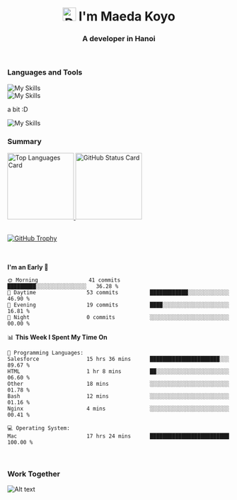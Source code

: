 <h1 align="center">
  <img src="https://raw.githubusercontent.com/Tarikul-Islam-Anik/Animated-Fluent-Emojis/master/Emojis/Animals/Dragon%20Face.png" alt="Dragon Face" width="30" height="30"/> I'm Maeda Koyo
</h1>
<h3 align="center">A developer in Hanoi</h3>

<br/>

<h3 align="left">Languages and Tools</h3>

![My Skills](https://skillicons.dev/icons?theme=dark&i=py,django,fastapi,flask,js,nodejs,express,ts,nestjs)
<br/>
![My Skills](https://skillicons.dev/icons?theme=dark&i=aws,azure,graphql,prisma,mysql,docker,raspberrypi,vscode,php)

<p>a bit :D</p>

![My Skills](https://skillicons.dev/icons?theme=dark&i=bun,elysia,svelte)
<br/>

<h3 align="left">Summary</h3>

<p align="left">
  <!-- <a href="#">
    <img alt="Top Languages Card" height="177px" src="https://github-readme-stats.vercel.app/api/top-langs/?username=MaedaKoyo&layout=compact&theme=chartreuse-dark&langs_count=6" />
  </a> -->
  <a href="#">
    <img alt="Top Languages Card" height="150px" src="https://github-readme-stats.vercel.app/api/top-langs/?username=MaedaKoyo&theme=chartreuse-dark&langs_count=6&layout=compact" />
  </a>
  <!-- <a href="#">
    <img alt="GitHub Status Card" height="177px" src="https://github-readme-stats.vercel.app/api?username=MaedaKoyo&theme=chartreuse-dark&show_icons=true&include_all_commits=true&count_private=false"/>
  </a> -->
  <a href="#">
    <img alt="GitHub Status Card" height="150px" src="https://github-readme-stats.vercel.app/api?username=MaedaKoyo&theme=chartreuse-dark&show_icons=true&include_all_commits=true"/>
  </a>
</p>
<br>


<a href="#">
  <img alt="GitHub Trophy" height=""130px src="https://github-profile-trophy.vercel.app/?username=MaedaKoyo&theme=onestar&no-frame=true&column=-1&no-bg=false&rank=SECRET,SSS,SS,S,AAA,AA,A,B,C" />
</a>
<br>
<br>
<br>

<!--
<p align="left"><img src="/metrics.plugin.achievements.compact.svg" alt="Metrics" width="700"></p>
-->

<!--START_SECTION:waka-->
**I'm an Early 🐤** 

```text
🌞 Morning                41 commits          █████████░░░░░░░░░░░░░░░░   36.28 % 
🌆 Daytime                53 commits          ████████████░░░░░░░░░░░░░   46.90 % 
🌃 Evening                19 commits          ████░░░░░░░░░░░░░░░░░░░░░   16.81 % 
🌙 Night                  0 commits           ░░░░░░░░░░░░░░░░░░░░░░░░░   00.00 % 
```


📊 **This Week I Spent My Time On** 

```text
💬 Programming Languages: 
Salesforce               15 hrs 36 mins      ██████████████████████░░░   89.67 % 
HTML                     1 hr 8 mins         ██░░░░░░░░░░░░░░░░░░░░░░░   06.60 % 
Other                    18 mins             ░░░░░░░░░░░░░░░░░░░░░░░░░   01.78 % 
Bash                     12 mins             ░░░░░░░░░░░░░░░░░░░░░░░░░   01.16 % 
Nginx                    4 mins              ░░░░░░░░░░░░░░░░░░░░░░░░░   00.41 % 

💻 Operating System: 
Mac                      17 hrs 24 mins      █████████████████████████   100.00 % 
```


<!--END_SECTION:waka-->

<!--
<p align="left">
  <a href="#">
    <img alt="GitHub Profile Summary Cards Details" src="https://raw.githubusercontent.com/MaedaKoyo/MaedaKoyo/main/profile-summary-card-output/github_dark/0-profile-details.svg" width="100%"/>
  </a>
</p>
<p align="left">
    <img alt="GitHub Profile Summary Cards Language Commit" src="https://raw.githubusercontent.com/MaedaKoyo/MaedaKoyo/main/profile-summary-card-output/github_dark/2-most-commit-language.svg" width="50%" /><img alt="GitHub Profile Summary Cards Productive Time" src="https://raw.githubusercontent.com/MaedaKoyo/MaedaKoyo/main/profile-summary-card-output/github_dark/4-productive-time.svg" width="50%" />
</p>
-->


<br>
<h3 align="left">Work Together</h3>

![Alt text](https://spotify-recently-played-readme.vercel.app/api?user=rillex12&width=880px)
